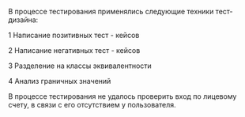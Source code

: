 
В процессе тестирования применялись следующие техники тест-дизайна:		

1	Написание позитивных тест - кейсов	

2	Написание негативных тест - кейсов	

3	Разделение на классы эквивалентности 	

4	Анализ граничных значений	


В процессе тестирования не удалось проверить вход по лицевому счету, в связи с его отсутствием у пользователя.

